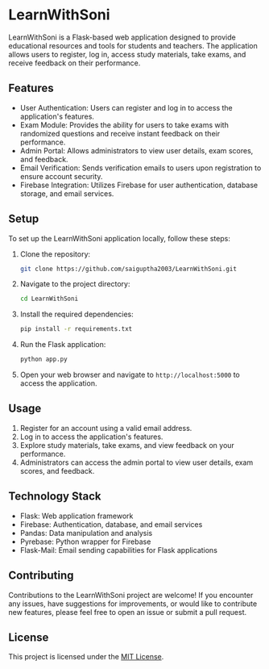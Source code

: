# LearnWithSoni

LearnWithSoni is a Flask-based web application designed to provide educational resources and tools for students and teachers. The application allows users to register, log in, access study materials, take exams, and receive feedback on their performance.

## Features

- User Authentication: Users can register and log in to access the application's features.
- Exam Module: Provides the ability for users to take exams with randomized questions and receive instant feedback on their performance.
- Admin Portal: Allows administrators to view user details, exam scores, and feedback.
- Email Verification: Sends verification emails to users upon registration to ensure account security.
- Firebase Integration: Utilizes Firebase for user authentication, database storage, and email services.

## Setup

To set up the LearnWithSoni application locally, follow these steps:

1. Clone the repository:

    ```bash
    git clone https://github.com/saiguptha2003/LearnWithSoni.git
    ```

2. Navigate to the project directory:

    ```bash
    cd LearnWithSoni
    ```

3. Install the required dependencies:

    ```bash
    pip install -r requirements.txt
    ```

4. Run the Flask application:

    ```bash
    python app.py
    ```

5. Open your web browser and navigate to `http://localhost:5000` to access the application.

## Usage

1. Register for an account using a valid email address.
2. Log in to access the application's features.
3. Explore study materials, take exams, and view feedback on your performance.
4. Administrators can access the admin portal to view user details, exam scores, and feedback.

## Technology Stack

- Flask: Web application framework
- Firebase: Authentication, database, and email services
- Pandas: Data manipulation and analysis
- Pyrebase: Python wrapper for Firebase
- Flask-Mail: Email sending capabilities for Flask applications

## Contributing

Contributions to the LearnWithSoni project are welcome! If you encounter any issues, have suggestions for improvements, or would like to contribute new features, please feel free to open an issue or submit a pull request.

## License

This project is licensed under the [MIT License](LICENSE).
